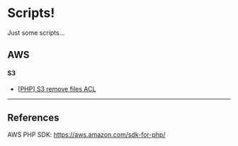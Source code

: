 # Scripts!

Just some scripts...

## AWS

#### S3

* [[PHP] S3 remove files ACL](aws/s3/s3-remove-files-acl.php)

---

## References
AWS PHP SDK: https://aws.amazon.com/sdk-for-php/